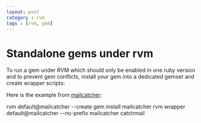 ```yaml
---
layout: post
category : rvm
tags : [rvm, gem]
---
```


# Standalone gems under rvm

To run a gem under RVM which should only be enabled in one ruby version and to prevent gem conflicts, install your gem into a dedicated gemset and create wrapper scripts:

Here is the example from [mailcatcher](http://mailcatcher.me/):

rvm default@mailcatcher --create gem install mailcatcher
rvm wrapper default@mailcatcher --no-prefix mailcatcher catchmail
